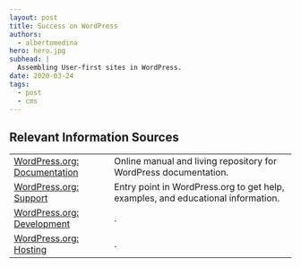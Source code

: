 ```yaml
---
layout: post
title: Success on WordPress
authors:
  - albertomedina
hero: hero.jpg
subhead: |
  Assembling User-first sites in WordPress.
date: 2020-03-24
tags:
  - post
  - cms
---
```




## Relevant Information Sources

<div class="w-table-wrapper">
  <table>
    <tbody>
      <tr>
        <td><a href="https://codex.wordpress.org/">WordPress.org: Documentation</a></td>
        <td>
          Online manual and living repository for WordPress documentation.
        </td>
      </tr>   
      <tr>
        <td><a href="https://wordpress.com/support/">WordPress.org: Support</a></td>
        <td>Entry point in WordPress.org to get help, examples, and educational information.</td>
      </tr>
      <tr>
        <td><a href="">WordPress.org: Development</a></td>
        <td>.</td>
      </tr>
      <tr>
        <td>
          <a href="https://wordpress.org/hosting/">WordPress.org: Hosting</a>
        </td>
        <td>
          .
        </td>
      </tr>
    </tbody>
  </table>
</div>


[collection]: /wordpress
